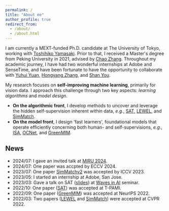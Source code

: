 ```yaml
---
permalink: /
title: "About me"
author_profile: true
redirect_from: 
  - /about/
  - /about.html
---
```


I am currently a MEXT-funded Ph.D. candidate at The University of Tokyo, working with [Toshihiko Yamasaki](https://scholar.google.com/citations?user=rE9iY5MAAAAJ&hl=en). Prior to that, I received a Master's degree from Peking University in 2021, advised by [Chao Zhang](https://scholar.google.com/citations?user=NeCCx-kAAAAJ&hl=en). Throughout my academic journey, I have had two wonderful internships at Adobe and SenseTime, and have been fortunate to have the opportunity to collaborate with [Yuhui Yuan](https://www.microsoft.com/en-us/research/people/yuyua/), [Hongyang Zhang](https://hongyanz.github.io/), and [Shan You](https://shanyou92.github.io/).

My research focuses on **self-improving machine learning**, primarily for vision data. I approach this challenge through two key aspects: *learning algorithms* and *model design*. 
- **On the algorithmic front**, I develop methods to uncover and leverage the hidden self-supervision inherent within data, *e.g.*, [SAT](../_publications/2021-01-SAT.md), [LEWEL](../_publications/2022-03-LEWEL.md), and [SimMatch](../_publications/2022-03-SimMatch.md).
- **On the model front**, I design 'fast learners', foundational models that operate efficiently concerning both human- and self-supervisions, *e.g.*, [ISA](../_publications/2019-07-ISA.md), [OCNet](../_publications/2018-09-OCNet.md), and [GreenMIM](../_publications/2022-05-GreenMIM.md).


## News
- 2024/07: I gave an invited talk at [MIRU 2024](https://miru-committee.github.io/miru2024/en/).
- 2024/07: One paper was accpted by ECCV 2024.
- 2023/07: One paper [SimMatchv2](http://openaccess.thecvf.com/content/ICCV2023/papers/Zheng_SimMatchV2_Semi-Supervised_Learning_with_Graph_Consistency_ICCV_2023_paper.pdf) was accepted by ICCV 2023.
- 2023/05: I started an internship at Adobe, San Jose.
- 2023/03: Gave a talk on SAT ([slides](https://1drv.ms/b/s!Aqnb8CZbnmQ5s3GLhODUfQcnbkxU?e=pKKhhm)) at [Waves in AI](https://events.li-lab.me/) seminar.
- 2022/10: One paper ([SAT](../_publications/2021-01-SAT.md)) was accepted at T-PAMI.
- 2022/09: One paper ([GreenMIM](../_publications/2022-05-GreenMIM.md)) was accepted at NeurIPS 2022.
- 2022/03: Two papers ([LEWEL](../_publications/2022-03-LEWEL.md) and [SimMatch](../_publications/2022-03-SimMatch.md)) were accepted at CVPR 2022.
